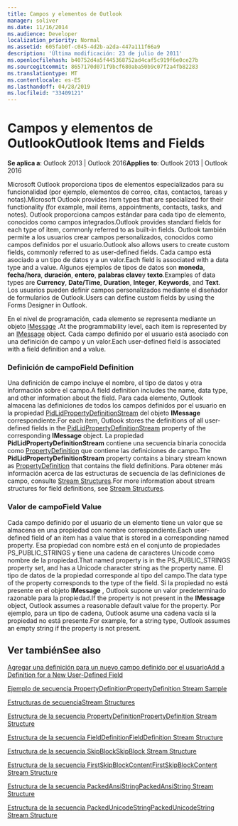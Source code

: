 ```yaml
---
title: Campos y elementos de Outlook
manager: soliver
ms.date: 11/16/2014
ms.audience: Developer
localization_priority: Normal
ms.assetid: 605fab0f-c045-4d2b-a2da-447a111f66a9
description: 'Última modificación: 23 de julio de 2011'
ms.openlocfilehash: b40752d4a5f445368752ad4caf5c919f6e0ce27b
ms.sourcegitcommit: 8657170d071f9bcf680aba50b9c07f2a4fb82283
ms.translationtype: MT
ms.contentlocale: es-ES
ms.lasthandoff: 04/28/2019
ms.locfileid: "33409121"
---
```

# <a name="outlook-items-and-fields"></a><span data-ttu-id="e5abf-103">Campos y elementos de Outlook</span><span class="sxs-lookup"><span data-stu-id="e5abf-103">Outlook Items and Fields</span></span>

  
  
<span data-ttu-id="e5abf-104">**Se aplica a**: Outlook 2013 | Outlook 2016</span><span class="sxs-lookup"><span data-stu-id="e5abf-104">**Applies to**: Outlook 2013 | Outlook 2016</span></span> 
  
<span data-ttu-id="e5abf-105">Microsoft Outlook proporciona tipos de elementos especializados para su funcionalidad (por ejemplo, elementos de correo, citas, contactos, tareas y notas).</span><span class="sxs-lookup"><span data-stu-id="e5abf-105">Microsoft Outlook provides item types that are specialized for their functionality (for example, mail items, appointments, contacts, tasks, and notes).</span></span> <span data-ttu-id="e5abf-106">Outlook proporciona campos estándar para cada tipo de elemento, conocidos como campos integrados.</span><span class="sxs-lookup"><span data-stu-id="e5abf-106">Outlook provides standard fields for each type of item, commonly referred to as built-in fields.</span></span> <span data-ttu-id="e5abf-107">Outlook también permite a los usuarios crear campos personalizados, conocidos como campos definidos por el usuario.</span><span class="sxs-lookup"><span data-stu-id="e5abf-107">Outlook also allows users to create custom fields, commonly referred to as user-defined fields.</span></span> <span data-ttu-id="e5abf-108">Cada campo está asociado a un tipo de datos y a un valor.</span><span class="sxs-lookup"><span data-stu-id="e5abf-108">Each field is associated with a data type and a value.</span></span> <span data-ttu-id="e5abf-109">Algunos ejemplos de tipos de datos son **moneda**, **fecha/hora**, **duración**, **entero**, **palabras clave**y **texto**.</span><span class="sxs-lookup"><span data-stu-id="e5abf-109">Examples of data types are **Currency**, **Date/Time**, **Duration**, **Integer**, **Keywords**, and **Text**.</span></span> <span data-ttu-id="e5abf-110">Los usuarios pueden definir campos personalizados mediante el diseñador de formularios de Outlook.</span><span class="sxs-lookup"><span data-stu-id="e5abf-110">Users can define custom fields by using the Forms Designer in Outlook.</span></span>
  
<span data-ttu-id="e5abf-111">En el nivel de programación, cada elemento se representa mediante un objeto [IMessage](imessageimapiprop.md) .</span><span class="sxs-lookup"><span data-stu-id="e5abf-111">At the programmability level, each item is represented by an [IMessage](imessageimapiprop.md) object.</span></span> <span data-ttu-id="e5abf-112">Cada campo definido por el usuario está asociado con una definición de campo y un valor.</span><span class="sxs-lookup"><span data-stu-id="e5abf-112">Each user-defined field is associated with a field definition and a value.</span></span> 
  
### <a name="field-definition"></a><span data-ttu-id="e5abf-113">Definición de campo</span><span class="sxs-lookup"><span data-stu-id="e5abf-113">Field Definition</span></span>

<span data-ttu-id="e5abf-114">Una definición de campo incluye el nombre, el tipo de datos y otra información sobre el campo.</span><span class="sxs-lookup"><span data-stu-id="e5abf-114">A field definition includes the name, data type, and other information about the field.</span></span> <span data-ttu-id="e5abf-115">Para cada elemento, Outlook almacena las definiciones de todos los campos definidos por el usuario en la propiedad [PidLidPropertyDefinitionStream](pidlidpropertydefinitionstream-canonical-property.md) del objeto **IMessage** correspondiente.</span><span class="sxs-lookup"><span data-stu-id="e5abf-115">For each item, Outlook stores the definitions of all user-defined fields in the [PidLidPropertyDefinitionStream](pidlidpropertydefinitionstream-canonical-property.md) property of the corresponding **IMessage** object.</span></span> <span data-ttu-id="e5abf-116">La propiedad **PidLidPropertyDefinitionStream** contiene una secuencia binaria conocida como [PropertyDefinition](propertydefinition-stream-structure.md) que contiene las definiciones de campo.</span><span class="sxs-lookup"><span data-stu-id="e5abf-116">The **PidLidPropertyDefinitionStream** property contains a binary stream known as [PropertyDefinition](propertydefinition-stream-structure.md) that contains the field definitions.</span></span> <span data-ttu-id="e5abf-117">Para obtener más información acerca de las estructuras de secuencia de las definiciones de campo, consulte [Stream Structures](stream-structures.md).</span><span class="sxs-lookup"><span data-stu-id="e5abf-117">For more information about stream structures for field definitions, see [Stream Structures](stream-structures.md).</span></span>
  
### <a name="field-value"></a><span data-ttu-id="e5abf-118">Valor de campo</span><span class="sxs-lookup"><span data-stu-id="e5abf-118">Field Value</span></span>

<span data-ttu-id="e5abf-119">Cada campo definido por el usuario de un elemento tiene un valor que se almacena en una propiedad con nombre correspondiente.</span><span class="sxs-lookup"><span data-stu-id="e5abf-119">Each user-defined field of an item has a value that is stored in a corresponding named property.</span></span> <span data-ttu-id="e5abf-120">Esa propiedad con nombre está en el conjunto de propiedades PS_PUBLIC_STRINGS y tiene una cadena de caracteres Unicode como nombre de la propiedad.</span><span class="sxs-lookup"><span data-stu-id="e5abf-120">That named property is in the PS_PUBLIC_STRINGS property set, and has a Unicode character string as the property name.</span></span> <span data-ttu-id="e5abf-121">El tipo de datos de la propiedad corresponde al tipo del campo.</span><span class="sxs-lookup"><span data-stu-id="e5abf-121">The data type of the property corresponds to the type of the field.</span></span> <span data-ttu-id="e5abf-122">Si la propiedad no está presente en el objeto **IMessage** , Outlook supone un valor predeterminado razonable para la propiedad.</span><span class="sxs-lookup"><span data-stu-id="e5abf-122">If the property is not present in the **IMessage** object, Outlook assumes a reasonable default value for the property.</span></span> <span data-ttu-id="e5abf-123">Por ejemplo, para un tipo de cadena, Outlook asume una cadena vacía si la propiedad no está presente.</span><span class="sxs-lookup"><span data-stu-id="e5abf-123">For example, for a string type, Outlook assumes an empty string if the property is not present.</span></span> 
  
## <a name="see-also"></a><span data-ttu-id="e5abf-124">Ver también</span><span class="sxs-lookup"><span data-stu-id="e5abf-124">See also</span></span>



[<span data-ttu-id="e5abf-125">Agregar una definición para un nuevo campo definido por el usuario</span><span class="sxs-lookup"><span data-stu-id="e5abf-125">Add a Definition for a New User-Defined Field</span></span>](how-to-add-a-definition-for-a-new-user-defined-field.md)
  
[<span data-ttu-id="e5abf-126">Ejemplo de secuencia PropertyDefinition</span><span class="sxs-lookup"><span data-stu-id="e5abf-126">PropertyDefinition Stream Sample</span></span>](propertydefinition-stream-sample.md)
  
[<span data-ttu-id="e5abf-127">Estructuras de secuencia</span><span class="sxs-lookup"><span data-stu-id="e5abf-127">Stream Structures</span></span>](stream-structures.md)
  
[<span data-ttu-id="e5abf-128">Estructura de la secuencia PropertyDefinition</span><span class="sxs-lookup"><span data-stu-id="e5abf-128">PropertyDefinition Stream Structure</span></span>](propertydefinition-stream-structure.md)
  
[<span data-ttu-id="e5abf-129">Estructura de la secuencia FieldDefinition</span><span class="sxs-lookup"><span data-stu-id="e5abf-129">FieldDefinition Stream Structure</span></span>](fielddefinition-stream-structure.md)
  
[<span data-ttu-id="e5abf-130">Estructura de la secuencia SkipBlock</span><span class="sxs-lookup"><span data-stu-id="e5abf-130">SkipBlock Stream Structure</span></span>](skipblock-stream-structure.md)
  
[<span data-ttu-id="e5abf-131">Estructura de la secuencia FirstSkipBlockContent</span><span class="sxs-lookup"><span data-stu-id="e5abf-131">FirstSkipBlockContent Stream Structure</span></span>](firstskipblockcontent-stream-structure.md)
  
[<span data-ttu-id="e5abf-132">Estructura de la secuencia PackedAnsiString</span><span class="sxs-lookup"><span data-stu-id="e5abf-132">PackedAnsiString Stream Structure</span></span>](packedansistring-stream-structure.md)
  
[<span data-ttu-id="e5abf-133">Estructura de la secuencia PackedUnicodeString</span><span class="sxs-lookup"><span data-stu-id="e5abf-133">PackedUnicodeString Stream Structure</span></span>](packedunicodestring-stream-structure.md)

